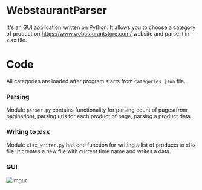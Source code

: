 # WebstaurantParser
It's an GUI application written on Python. It allows you to choose a category of product on https://www.webstaurantstore.com/ website and parse it in xlsx file.  

# Code
All categories are loaded after program starts from `categories.json` file.
### Parsing
Module `parser.py` contains functionality for parsing count of pages(from pagination), parsing urls for each product of page, parsing a product data.
### Writing to xlsx
Module `xlsx_writer.py` has one function for writing a list of products to xlsx file. It creates a new file with current time name and writes a data.
### GUI
![Imgur](https://i.imgur.com/mwCs51s.png)
